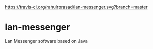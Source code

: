 https://travis-ci.org/rahulrprasad/lan-messenger.svg?branch=master
# lan-messenger
Lan Messenger software based on Java
